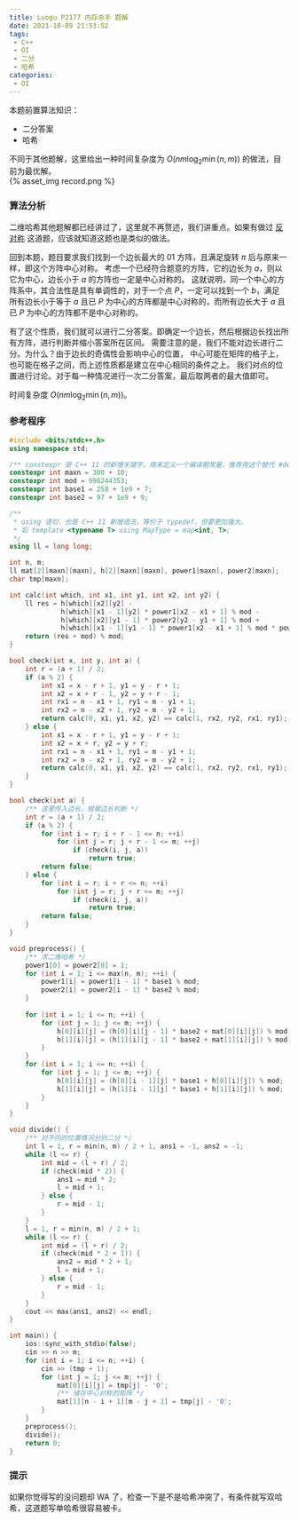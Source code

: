 ```yaml
---
title: Luogu P2177 内存杀手 题解
date: 2021-10-09 21:53:52
tags:
 - C++
 - OI
 - 二分
 - 哈希
categories:
 - OI
---
```


本题前置算法知识：
 - 二分答案
 - 哈希

不同于其他题解，这里给出一种时间复杂度为 $O(nm \log_2 \min (n,m))$ 的做法，目前为最优解。  
{% asset_img record.png %}

<!-- more -->

### 算法分析
二维哈希其他题解都已经讲过了，这里就不再赘述，我们讲重点。如果有做过 [反对称](https://loj.ac/p/2452) 这道题，应该就知道这题也是类似的做法。

回到本题，题目要求我们找到一个边长最大的 $01$ 方阵，且满足旋转 $\pi$ 后与原来一样，即这个方阵中心对称。
考虑一个已经符合题意的方阵，它的边长为 $a$，则以它为中心，边长小于 $a$ 的方阵也一定是中心对称的。
这就说明，同一个中心的方阵系中，其合法性是具有单调性的，对于一个点 $P$，一定可以找到一个 $b$，满足
所有边长小于等于 $a$ 且已 $P$ 为中心的方阵都是中心对称的，而所有边长大于 $a$ 且已 $P$ 为中心的方阵都不是中心对称的。

有了这个性质，我们就可以进行二分答案。即确定一个边长，然后根据边长找出所有方阵，进行判断并缩小答案所在区间。
需要注意的是，我们不能对边长进行二分。为什么？由于边长的奇偶性会影响中心的位置，
中心可能在矩阵的格子上，也可能在格子之间，而上述性质都是建立在中心相同的条件之上。
我们对点的位置进行讨论。对于每一种情况进行一次二分答案，最后取两者的最大值即可。

时间复杂度 $O(nm \log_2 \min (n,m))$。

### 参考程序
```cpp
#include <bits/stdc++.h>
using namespace std;

/** constexpr 是 C++ 11 的新增关键字，用来定义一个编译期常量，推荐用这个替代 #define */
constexpr int maxn = 300 + 10;
constexpr int mod = 998244353;
constexpr int base1 = 258 + 1e9 + 7;
constexpr int base2 = 97 + 1e9 + 9;

/**
 * using 语句，也是 C++ 11 新增语法，等价于 typedef，但要更加强大。
 * 如 template <typename T> using MapType = map<int, T>;
 */
using ll = long long;

int n, m;
ll mat[2][maxn][maxn], h[2][maxn][maxn], power1[maxn], power2[maxn];
char tmp[maxn];

int calc(int which, int x1, int y1, int x2, int y2) {
    ll res = h[which][x2][y2] -
             h[which][x1 - 1][y2] * power1[x2 - x1 + 1] % mod -
             h[which][x2][y1 - 1] * power2[y2 - y1 + 1] % mod +
             h[which][x1 - 1][y1 - 1] * power1[x2 - x1 + 1] % mod * power2[y2 - y1 + 1] % mod;
    return (res + mod) % mod;
}

bool check(int x, int y, int a) {
    int r = (a + 1) / 2;
    if (a % 2) {
        int x1 = x - r + 1, y1 = y - r + 1;
        int x2 = x + r - 1, y2 = y + r - 1;
        int rx1 = n - x1 + 1, ry1 = m - y1 + 1;
        int rx2 = n - x2 + 1, ry2 = m - y2 + 1;
        return calc(0, x1, y1, x2, y2) == calc(1, rx2, ry2, rx1, ry1);
    } else {
        int x1 = x - r + 1, y1 = y - r + 1;
        int x2 = x + r, y2 = y + r;
        int rx1 = n - x1 + 1, ry1 = m - y1 + 1;
        int rx2 = n - x2 + 1, ry2 = m - y2 + 1;
        return calc(0, x1, y1, x2, y2) == calc(1, rx2, ry2, rx1, ry1);        
    }
}

bool check(int a) {
    /** 这里传入边长，根据边长判断 */
    int r = (a + 1) / 2;
    if (a % 2) {
        for (int i = r; i + r - 1 <= n; ++i)
            for (int j = r; j + r - 1 <= m; ++j)
                if (check(i, j, a))
                    return true;
        return false;
    } else {
        for (int i = r; i + r <= n; ++i)
            for (int j = r; j + r <= m; ++j)
                if (check(i, j, a))
                    return true;
        return false;
    }
}

void preprocess() {
    /** 求二维哈希 */
    power1[0] = power2[0] = 1;
    for (int i = 1; i <= max(n, m); ++i) {
        power1[i] = power1[i - 1] * base1 % mod;
        power2[i] = power2[i - 1] * base2 % mod;
    }
    
    for (int i = 1; i <= n; ++i) {
        for (int j = 1; j <= m; ++j) {
            h[0][i][j] = (h[0][i][j - 1] * base2 + mat[0][i][j]) % mod;
            h[1][i][j] = (h[1][i][j - 1] * base2 + mat[1][i][j]) % mod;            
        }
    }
    for (int i = 1; i <= n; ++i) {
        for (int j = 1; j <= m; ++j) {
            h[0][i][j] = (h[0][i - 1][j] * base1 + h[0][i][j]) % mod;
            h[1][i][j] = (h[1][i - 1][j] * base1 + h[1][i][j]) % mod;
        }
    }
}

void divide() {
    /** 对不同的位置情况分别二分 */
    int l = 1, r = min(n, m) / 2 + 1, ans1 = -1, ans2 = -1;
    while (l <= r) {
        int mid = (l + r) / 2;
        if (check(mid * 2)) {
            ans1 = mid * 2;
            l = mid + 1;
        } else {
            r = mid - 1;
        }
    }
    l = 1, r = min(n, m) / 2 + 1;
    while (l <= r) {
        int mid = (l + r) / 2;
        if (check(mid * 2 + 1)) {
            ans2 = mid * 2 + 1;
            l = mid + 1;
        } else {
            r = mid - 1;
        }
    }
    cout << max(ans1, ans2) << endl;
}

int main() {
    ios::sync_with_stdio(false);
    cin >> n >> m;
    for (int i = 1; i <= n; ++i) {
        cin >> (tmp + 1);
        for (int j = 1; j <= m; ++j) {
            mat[0][i][j] = tmp[j] - '0';
            /** 储存中心对称的矩阵 */
            mat[1][n - i + 1][m - j + 1] = tmp[j] - '0';
        }
    }
    preprocess();
    divide();
    return 0;
}
```
### 提示
如果你觉得写的没问题却 WA 了，检查一下是不是哈希冲突了，有条件就写双哈希，这道题写单哈希很容易被卡。